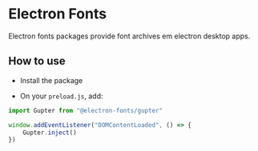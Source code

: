 # Electron Fonts

Electron fonts packages provide font archives em electron desktop apps.

## How to use

* Install the package

* On your `preload.js`, add:

```ts
import Gupter from "@electron-fonts/gupter"

window.addEventListener("DOMContentLoaded", () => {
    Gupter.inject()
})
```